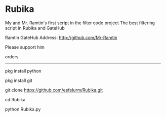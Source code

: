 # Rubika

My and Mr. Ramtin's first script in the filter code project
The best filtering script in Rubika and GateHub

Ramtin GateHub Address: http://github.com/Mr-Ramtin

Please support him

orders
_____________________

pkg install python

pkg install git

git clone https://github.com/esfelurm/Rubika.git

cd Rubika

python Rubika.py
